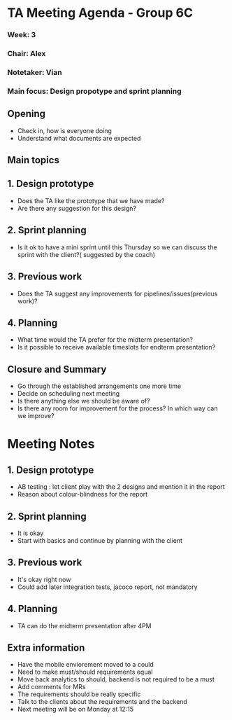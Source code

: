 # TA Meeting Agenda - Group 6C

### Week: 3
### Chair: Alex
### Notetaker: Vian
### Main focus: Design propotype and sprint planning

## **Opening**
- Check in, how is everyone doing
- Understand what documents are expected

## **Main topics**
## 1. Design prototype
- Does the TA like the prototype that we have made?
- Are there any suggestion for this design?
## 2. Sprint planning
- Is it ok to have a mini sprint until this Thursday so we can discuss the sprint with the client?( suggested by the coach)
## 3. Previous work
- Does the TA suggest any improvements for pipelines/issues(previous work)?
## 4. Planning
- What time would the TA prefer for the midterm presentation?
- Is it possible to receive available timeslots for endterm presentation?


## **Closure and Summary**
- Go through the established arrangements one more time
- Decide on scheduling next meeting
- Is there anything else we should be aware of?
- Is there any room for improvement for the process? In which way can we improve?
# Meeting Notes

## 1. Design prototype
- AB testing : let client play with the 2 designs and mention it in the report
- Reason about colour-blindness for the report
## 2. Sprint planning
- It is okay
- Start with basics and continue by planning with the client
## 3. Previous work
- It's okay right now
- Could add later integration tests, jacoco report, not mandatory
## 4. Planning
- TA can do the midterm presentation after 4PM


## Extra information
- Have the mobile enviorement moved to a could
- Need to make must/should requirements equal
- Move back analytics to should, backend is not required to be a must
- Add comments for MRs
- The requirements should be really specific
- Talk to the clients about the requirements and the backend
- Next meeting will be on Monday at 12:15


